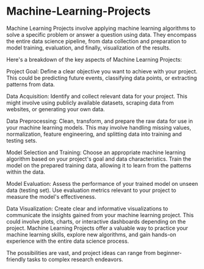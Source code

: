 # Machine-Learning-Projects
Machine Learning Projects involve applying machine learning algorithms to solve a specific problem or answer a question using data. They encompass the entire data science pipeline, from data collection and preparation to model training, evaluation, and finally, visualization of the results.

Here's a breakdown of the key aspects of Machine Learning Projects:

Project Goal:
Define a clear objective you want to achieve with your project. This could be predicting future events, classifying data points, or extracting patterns from data.

Data Acquisition:
Identify and collect relevant data for your project. This might involve using publicly available datasets, scraping data from websites, or generating your own data.

Data Preprocessing:
Clean, transform, and prepare the raw data for use in your machine learning models. This may involve handling missing values, normalization, feature engineering, and splitting data into training and testing sets.

Model Selection and Training:
Choose an appropriate machine learning algorithm based on your project's goal and data characteristics. Train the model on the prepared training data, allowing it to learn from the patterns within the data.

Model Evaluation:
Assess the performance of your trained model on unseen data (testing set). Use evaluation metrics relevant to your project to measure the model's effectiveness.

Data Visualization:
Create clear and informative visualizations to communicate the insights gained from your machine learning project. This could involve plots, charts, or interactive dashboards depending on the project.
Machine Learning Projects offer a valuable way to practice your machine learning skills, explore new algorithms, and gain hands-on experience with the entire data science process. 

The possibilities are vast, and project ideas can range from beginner-friendly tasks to complex research endeavors.
